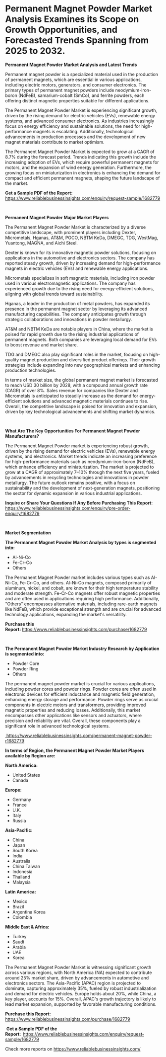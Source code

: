 <p><h1>Permanent Magnet Powder Market Analysis Examines its Scope on Growth Opportunities, and Forecasted Trends Spanning from 2025 to 2032.</h1></p><p><strong>Permanent Magnet Powder Market Analysis and Latest Trends</strong></p>
<p><p>Permanent magnet powder is a specialized material used in the production of permanent magnets, which are essential in various applications, including electric motors, generators, and consumer electronics. The primary types of permanent magnet powders include neodymium-iron-boron (NdFeB), samarium-cobalt (SmCo), and ferrite powders, each offering distinct magnetic properties suitable for different applications.</p><p>The Permanent Magnet Powder Market is experiencing significant growth, driven by the rising demand for electric vehicles (EVs), renewable energy systems, and advanced consumer electronics. As industries increasingly focus on energy efficiency and sustainable solutions, the need for high-performance magnets is escalating. Additionally, technological advancements in production processes and the development of new magnet materials contribute to market optimism.</p><p>The Permanent Magnet Powder Market is expected to grow at a CAGR of 8.7% during the forecast period. Trends indicating this growth include the increasing adoption of EVs, which require powerful permanent magnets for motors, and the expansion of wind energy generation. Furthermore, the growing focus on miniaturization in electronics is enhancing the demand for compact and efficient permanent magnets, shaping the future landscape of the market.</p></p>
<p><strong>Get a Sample PDF of the Report:&nbsp;</strong> <a href="https://www.reliablebusinessinsights.com/enquiry/request-sample/1682779?utm_campaign=2811&utm_medium=2&utm_source=Github&utm_content=ia&utm_term=26032025&utm_id=permanent-magnet-powder">https://www.reliablebusinessinsights.com/enquiry/request-sample/1682779</a></p>
<p>&nbsp;</p>
<p><strong>Permanent Magnet Powder Major Market Players</strong></p>
<p><p>The Permanent Magnet Powder Market is characterized by a diverse competitive landscape, with prominent players including Dexter, Micrometals, Hganas, AT&M, POCO, NBTM KeDa, DMEGC, TDG, WestMag, Yuantong, MAGNA, and Aichi Steel. </p><p>Dexter is known for its innovative magnetic powder solutions, focusing on applications in the automotive and electronics sectors. The company has reported steady growth, driven by increasing demand for high-performance magnets in electric vehicles (EVs) and renewable energy applications.</p><p>Micrometals specializes in soft magnetic materials, including iron powder used in various electromagnetic applications. The company has experienced growth due to the rising need for energy-efficient solutions, aligning with global trends toward sustainability.</p><p>Hganas, a leader in the production of metal powders, has expanded its presence in the permanent magnet sector by leveraging its advanced manufacturing capabilities. The company anticipates growth through strategic collaborations and innovations in powder metallurgy.</p><p>AT&M and NBTM KeDa are notable players in China, where the market is poised for rapid growth due to the rising industrial applications of permanent magnets. Both companies are leveraging local demand for EVs to boost revenue and market share.</p><p>TDG and DMEGC also play significant roles in the market, focusing on high-quality magnet production and diversified product offerings. Their growth strategies include expanding into new geographical markets and enhancing production technologies.</p><p>In terms of market size, the global permanent magnet market is forecasted to reach USD 30 billion by 2028, with a compound annual growth rate (CAGR) of over 8%. Sales revenue for companies like Dexter and Micrometals is anticipated to steadily increase as the demand for energy-efficient solutions and advanced magnetic materials continues to rise. Overall, the competitive landscape is poised for innovation and expansion, driven by key technological advancements and shifting market dynamics.</p></p>
<p>&nbsp;</p>
<p><strong>What Are The Key Opportunities For Permanent Magnet Powder Manufacturers?</strong></p>
<p><p>The Permanent Magnet Powder market is experiencing robust growth, driven by the rising demand for electric vehicles (EVs), renewable energy systems, and electronics. Market trends indicate an increasing preference for high-performance materials such as neodymium-iron-boron (NdFeB), which enhance efficiency and miniaturization. The market is projected to grow at a CAGR of approximately 7–10% through the next five years, fueled by advancements in recycling technologies and innovations in powder metallurgy. The future outlook remains positive, with a focus on sustainability and the development of next-generation magnets, positioning the sector for dynamic expansion in various industrial applications.</p></p>
<p><strong>Inquire or Share Your Questions If Any Before Purchasing This Report:</strong> <a href="https://www.reliablebusinessinsights.com/enquiry/pre-order-enquiry/1682779?utm_campaign=2811&utm_medium=2&utm_source=Github&utm_content=ia&utm_term=26032025&utm_id=permanent-magnet-powder">https://www.reliablebusinessinsights.com/enquiry/pre-order-enquiry/1682779</a></p>
<p>&nbsp;</p>
<p><strong>Market Segmentation</strong></p>
<p><strong>The Permanent Magnet Powder Market Analysis by types is segmented into:</strong></p>
<p><ul><li>Al-Ni-Co</li><li>Fe-Cr-Co</li><li>Others</li></ul></p>
<p><p>The Permanent Magnet Powder market includes various types such as Al-Ni-Co, Fe-Cr-Co, and others. Al-Ni-Co magnets, composed primarily of aluminum, nickel, and cobalt, are known for their high temperature stability and moderate strength. Fe-Cr-Co magnets offer robust magnetic properties and are often used in applications requiring high performance. Additionally, "Others" encompasses alternative materials, including rare-earth magnets like NdFeB, which provide exceptional strength and are crucial for advanced technology applications, expanding the market's versatility.</p></p>
<p><strong>Purchase this Report:&nbsp;</strong><a href="https://www.reliablebusinessinsights.com/purchase/1682779?utm_campaign=2811&utm_medium=2&utm_source=Github&utm_content=ia&utm_term=26032025&utm_id=permanent-magnet-powder">https://www.reliablebusinessinsights.com/purchase/1682779</a></p>
<p>&nbsp;</p>
<p><strong>The Permanent Magnet Powder Market Industry Research by Application is segmented into:</strong></p>
<p><ul><li>Powder Core</li><li>Powder Ring</li><li>Others</li></ul></p>
<p><p>The permanent magnet powder market is crucial for various applications, including powder cores and powder rings. Powder cores are often used in electronic devices for efficient inductance and magnetic field generation, enhancing energy storage and performance. Powder rings serve as crucial components in electric motors and transformers, providing improved magnetic properties and reducing losses. Additionally, this market encompasses other applications like sensors and actuators, where precision and reliability are vital. Overall, these components play a significant role in advanced technological systems.</p></p>
<p><a href="https://www.reliablebusinessinsights.com/permanent-magnet-powder-r1682779?utm_campaign=2811&utm_medium=2&utm_source=Github&utm_content=ia&utm_term=26032025&utm_id=permanent-magnet-powder">&nbsp;https://www.reliablebusinessinsights.com/permanent-magnet-powder-r1682779</a></p>
<p><strong>In terms of Region, the Permanent Magnet Powder Market Players available by Region are:</strong></p>
<p>
    <p> <strong> North America: </strong>
        <ul>
            <li>United States</li>
            <li>Canada</li>
        </ul>
        </p> 
    <p> <strong> Europe: </strong>
        <ul>
            <li>Germany</li>
            <li>France</li>
            <li>U.K.</li>
            <li>Italy</li>
            <li>Russia</li>
        </ul>
        </p> 
    <p> <strong> Asia-Pacific: </strong>
        <ul>
            <li>China</li>
            <li>Japan</li>
            <li>South Korea</li>
            <li>India</li>
            <li>Australia</li>
            <li>China Taiwan</li>
            <li>Indonesia</li>
            <li>Thailand</li>
            <li>Malaysia</li>
        </ul>
        </p> 
    <p> <strong> Latin America: </strong>
        <ul>
            <li>Mexico</li>
            <li>Brazil</li>
            <li>Argentina Korea</li>
            <li>Colombia</li>
        </ul>
        </p> 
    <p> <strong> Middle East & Africa: </strong>
        <ul>
            <li>Turkey</li>
            <li>Saudi</li>
            <li>Arabia</li>
            <li>UAE</li>
            <li>Korea</li>
        </ul>
    </p>
    </p>
<p><p>The Permanent Magnet Powder Market is witnessing significant growth across various regions, with North America (NA) expected to contribute around 25% market share, driven by advancements in automotive and electronics sectors. The Asia-Pacific (APAC) region is projected to dominate, capturing approximately 35%, fueled by robust industrialization and demand for electric vehicles. Europe holds about 20%, while China, a key player, accounts for 15%. Overall, APAC's growth trajectory is likely to lead market expansion, supported by favorable manufacturing conditions.</p></p>
<p><strong>Purchase this Report: </strong><a href="https://www.reliablebusinessinsights.com/purchase/1682779?utm_campaign=2811&utm_medium=2&utm_source=Github&utm_content=ia&utm_term=26032025&utm_id=permanent-magnet-powder">https://www.reliablebusinessinsights.com/purchase/1682779</a></p>
<p>&nbsp;<strong>Get a Sample PDF of the Report:&nbsp;&nbsp;</strong><a href="https://www.reliablebusinessinsights.com/enquiry/request-sample/1682779?utm_campaign=2811&utm_medium=2&utm_source=Github&utm_content=ia&utm_term=26032025&utm_id=permanent-magnet-powder">https://www.reliablebusinessinsights.com/enquiry/request-sample/1682779</a></p>
<p><strong></strong></p>
<p>Check more reports on <a href="https://www.reliablebusinessinsights.com/?utm_campaign=2811&utm_medium=2&utm_source=Github&utm_content=ia&utm_term=26032025&utm_id=permanent-magnet-powder">https://www.reliablebusinessinsights.com/</a></p>